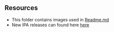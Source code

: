 ## Resources

+ This folder contains images used in [Readme.md](/README.md)
+ New IPA releases can found here [here](https://github.com/pwn20wndstuff/Undecimus/releases)
